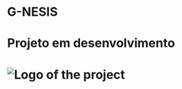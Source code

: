 # G-NESIS
<h1> Projeto em desenvolvimento <h1>


![Logo of the project](https://github.com/Orlandoj77/G-NESIS-WEB/blob/main/src/assets/)


